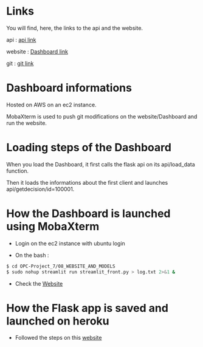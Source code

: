 # Links
You will find, here, the links to the api and the website.

api : [api link](https://flask-back-app.herokuapp.com/)

website : [Dashboard link](http://54.205.25.37:8501/)

git : [git link](https://github.com/aboustev/OPC-Project_7)

# Dashboard informations
Hosted on AWS on an ec2 instance.

MobaXterm is used to push git modifications on the website/Dashboard and run the website.

# Loading steps of the Dashboard
When you load the Dashboard, it first calls the flask api on its api/load_data function.

Then it loads the informations about the first client and launches api/getdecision/id=100001.

# How the Dashboard is launched using MobaXterm
- Login on the ec2 instance with ubuntu login

- On the bash :

```bash
$ cd OPC-Project_7/08_WEBSITE_AND_MODELS
$ sudo nohup streamlit run streamlit_front.py > log.txt 2>&1 &
```

- Check the [Website](54.205.25.37:8501)

# How the Flask app is saved and launched on heroku
- Followed the steps on this [website](https://dev.to/techparida/how-to-deploy-a-flask-app-on-heroku-heb)
